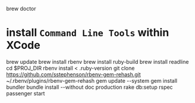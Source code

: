 brew doctor
# install `Command Line Tools` within XCode
brew update
brew install rbenv
brew install ruby-build
brew install readline
cd $PROJ_DIR
rbenv install < .ruby-version
git clone https://github.com/sstephenson/rbenv-gem-rehash.git ~/.rbenv/plugins/rbenv-gem-rehash
gem update --system
gem install bundler
bundle install --without doc production
rake db:setup
rspec
passenger start
